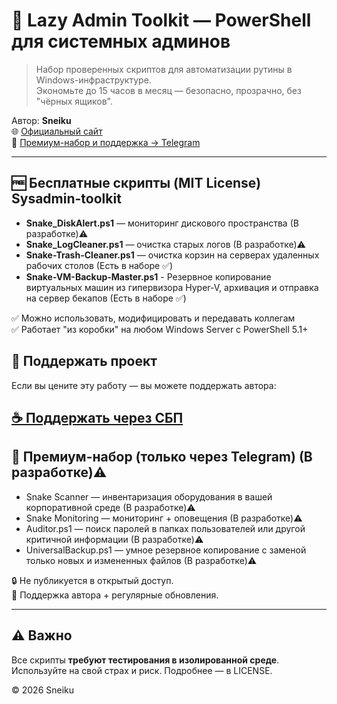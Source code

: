 # 🐍 Lazy Admin Toolkit — PowerShell для системных админов

> Набор проверенных скриптов для автоматизации рутины в Windows-инфраструктуре.  
> Экономьте до 15 часов в месяц — безопасно, прозрачно, без "чёрных ящиков".

Автор: **Sneiku**  
🌐 [Официальный сайт](https://sne1ku.github.io)  
💎 [Премиум-набор и поддержка → Telegram](https://t.me/LazyAdminToolkit)

---

## 🆓 Бесплатные скрипты (MIT License) Sysadmin-toolkit

- **Snake_DiskAlert.ps1** — мониторинг дискового пространства (В разработке)⚠️  
- **Snake_LogCleaner.ps1** — очистка старых логов (В разработке)⚠️  
- **Snake-Trash-Cleaner.ps1** — очистка корзин на серверах удаленных рабочих столов (Есть в наборе ✅)
- **Snake-VM-Backup-Master.ps1** - Резервное копирование виртуальных машин из гипервизора Hyper-V, архивация и отправка на сервер бекапов (Есть в наборе ✅)

✅ Можно использовать, модифицировать и передавать коллегам  
✅ Работает "из коробки" на любом Windows Server с PowerShell 5.1+
## 💖 Поддержать проект

Если вы цените эту работу — вы можете поддержать автора:

[☕ Поддержать через СБП](https://sne1ku.github.io/support.html)
---

## 💎 Премиум-набор (только через Telegram) (В разработке)⚠️

- Snake Scanner — инвентаризация оборудования в вашей корпоративной среде (В разработке)⚠️
- Snake Monitoring — мониторинг + оповещения  (В разработке)⚠️
- Auditor.ps1 — поиск паролей в папках пользователей или другой критичной информации  (В разработке)⚠️
- UniversalBackup.ps1 — умное резервное копирование с заменой только новых и измененных файлов (В разработке)⚠️

🔒 Не публикуется в открытый доступ.  
💬 Поддержка автора + регулярные обновления.

---

## ⚠️ Важно

Все скрипты **требуют тестирования в изолированной среде**.  
Используйте на свой страх и риск. Подробнее — в LICENSE.

© 2026 Sneiku
